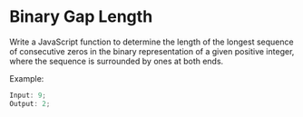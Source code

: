 # Binary Gap Length

Write a JavaScript function to determine the length of the longest sequence of consecutive zeros in the binary representation of a given positive integer, where the sequence is surrounded by ones at both ends.

Example:

```js
Input: 9;
Output: 2;
```
